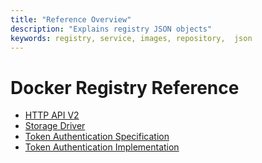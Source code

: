```yaml
---
title: "Reference Overview"
description: "Explains registry JSON objects"
keywords: registry, service, images, repository,  json
---
```


# Docker Registry Reference

* [HTTP API V2](api.md)
* [Storage Driver](https://services.docker.com/registry/storage-drivers/)
* [Token Authentication Specification](auth/token.md)
* [Token Authentication Implementation](auth/jwt.md)
